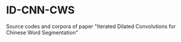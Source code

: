 # ID-CNN-CWS
Source codes and corpora of paper "Iterated Dilated Convolutions for Chinese Word Segmentation"
